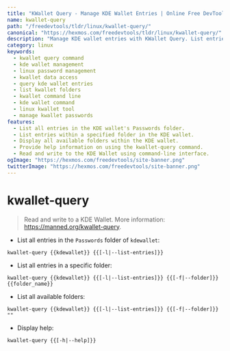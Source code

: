 ```yaml
---
title: "KWallet Query - Manage KDE Wallet Entries | Online Free DevTools by Hexmos"
name: kwallet-query
path: "/freedevtools/tldr/linux/kwallet-query/"
canonical: "https://hexmos.com/freedevtools/tldr/linux/kwallet-query/"
description: "Manage KDE wallet entries with KWallet Query. List entries, folders, and interact with your KDE wallet data efficiently. Free online tool, no registration required."
category: linux
keywords:
  - kwallet query command
  - kde wallet management
  - linux password management
  - kwallet data access
  - query kde wallet entries
  - list kwallet folders
  - kwallet command line
  - kde wallet command
  - linux kwallet tool
  - manage kwallet passwords
features:
  - List all entries in the KDE wallet's Passwords folder.
  - List entries within a specified folder in the KDE wallet.
  - Display all available folders within the KDE wallet.
  - Provide help information on using the kwallet-query command.
  - Read and write to the KDE Wallet using command-line interface.
ogImage: "https://hexmos.com/freedevtools/site-banner.png"
twitterImage: "https://hexmos.com/freedevtools/site-banner.png"
---
```


# kwallet-query

> Read and write to a KDE Wallet.
> More information: <https://manned.org/kwallet-query>.

- List all entries in the `Passwords` folder of `kdewallet`:

`kwallet-query {{kdewallet}} {{[-l|--list-entries]}}`

- List all entries in a specific folder:

`kwallet-query {{kdewallet}} {{[-l|--list-entries]}} {{[-f|--folder]}} {{folder_name}}`

- List all available folders:

`kwallet-query {{kdewallet}} {{[-l|--list-entries]}} {{[-f|--folder]}} ""`

- Display help:

`kwallet-query {{[-h|--help]}}`
